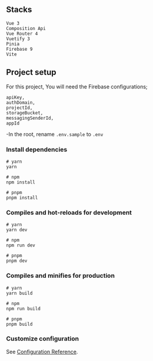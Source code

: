 ## Stacks

```
Vue 3
Composition Api
Vue Router 4
Vuetify 3
Pinia
Firebase 9
Vite
```

## Project setup

For this project, You will need the Firebase configurations;

```
apiKey,
authDomain,
projectId,
storageBucket,
messagingSenderId,
appId
```

-In the root, rename `.env.sample` to `.env`

### Install dependencies

```
# yarn
yarn

# npm
npm install

# pnpm
pnpm install
```

### Compiles and hot-reloads for development

```
# yarn
yarn dev

# npm
npm run dev

# pnpm
pnpm dev
```

### Compiles and minifies for production

```
# yarn
yarn build

# npm
npm run build

# pnpm
pnpm build
```

### Customize configuration

See [Configuration Reference](https://vitejs.dev/config/).
